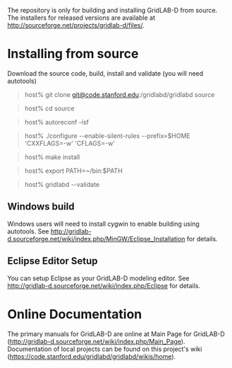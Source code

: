 The repository is only for building and installing GridLAB-D from source.  The 
installers for released versions are available at http://sourceforge.net/projects/gridlab-d/files/.

# Installing from source

Download the source code, build, install and validate (you will need autotools)

>  host% git clone git@code.stanford.edu:/gridlabd/gridlabd source
  
>  host% cd source
  
>  host% autoreconf -isf
  
>  host% ./configure --enable-silent-rules --prefix=$HOME 'CXXFLAGS=-w' 'CFLAGS=-w'
  
>  host% make install
  
>  host% export PATH=~/bin:$PATH
  
>  host% gridlabd --validate
  
## Windows build

Windows users will need to install cygwin to enable building using autotools.
See http://gridlab-d.sourceforge.net/wiki/index.php/MinGW/Eclipse_Installation
for details.

## Eclipse Editor Setup

You can setup Eclipse as your GridLAB-D modeling editor.  See 
http://gridlab-d.sourceforge.net/wiki/index.php/Eclipse for details.

# Online Documentation

The primary manuals for GridLAB-D are online at Main Page for GridLAB-D (http://gridlab-d.sourceforge.net/wiki/index.php/Main_Page).
Documentation of local projects can be found on this project's wiki (https://code.stanford.edu/gridlabd/gridlabd/wikis/home).